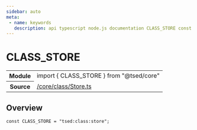```yaml
---
sidebar: auto
meta:
 - name: keywords
   description: api typescript node.js documentation CLASS_STORE const
---
```

# CLASS_STORE <Badge text="Constant" type="const"/>
<!-- Summary -->
<section class="symbol-info"><table class="is-full-width"><tbody><tr><th>Module</th><td><div class="lang-typescript"><span class="token keyword">import</span> { CLASS_STORE }&nbsp;<span class="token keyword">from</span>&nbsp;<span class="token string">"@tsed/core"</span></div></td></tr><tr><th>Source</th><td><a href="https://github.com/Romakita/ts-express-decorators/blob/v4.30.0/src//core/class/Store.ts#L0-L0">/core/class/Store.ts</a></td></tr></tbody></table></section>

<!-- Overview -->
## Overview


<pre><code class="typescript-lang "><span class="token keyword">const</span> CLASS_STORE<span class="token punctuation"> = </span>"tsed<span class="token punctuation">:</span><span class="token keyword">class</span><span class="token punctuation">:</span>store"<span class="token punctuation">;</span></code></pre>